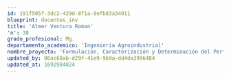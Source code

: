 ```yaml
---
id: 191f505f-3dc2-429d-8f1a-9efb83a34011
blueprint: docentes_inv
title: 'Almer Ventura Roman'
'n': 38
grado_profesional: Mg.
departamento_academico: 'Ingeniería Agroindustrial'
nombre_proyecto: 'Formulación, Caracterización y Determinación del Perfil Reológico de Compota de Níspero Mespilus Germánica L. mediante Inteligencia Artificial de Sustento'
updated_by: 06ac68ab-d29f-41e9-9b9a-dd4da3996484
updated_at: 1692984824
---
```


